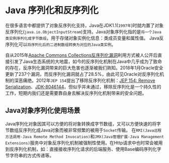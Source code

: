 # Java 序列化和反序列化

在很多语言中都提供了对象反序列化支持，Java在JDK1.1(`1997年`)时就内置了对象反序列化(`java.io.ObjectInputStream`)支持。Java对象序列化指的是`将一个Java类实例序列化成字节数组`，用于存储对象实例化信息：类成员变量和属性值。 Java反序列化可以`将序列化后的二进制数组转换为对应的Java类实例`。

自从2015年[Apache Commons Collections反序列化漏洞](https://issues.apache.org/jira/browse/COLLECTIONS-580)利用方式被人公开后直接引发了Java生态系统的大地震，如今的反序列化机制在Java中几乎成为了致命的存在，反序列化漏洞带来的巨大危害也逐渐被我们熟知。2018年1月Oracle安全更新了237个漏洞，而反序列化漏洞就占了28.5%，由此可见Oracle对反序列化机制的深恶痛绝。2012年`JEP 154`提出了移除反序列化机制：[JEP 154: Remove Serialization](https://openjdk.java.net/jeps/154)、[JDK-8046144](https://bugs.openjdk.java.net/browse/JDK-8046144)，但似乎并未通过，移除反序列化是一个持久性的工作，短期内我们还是需要靠自身去解决反序列化机制带来的安全问题。

## Java对象序列化使用场景

Java序列化对象因其可以方便的将对象转换成字节数组，又可以方便快速的将字节数组反序列化成Java对象而被非常频繁的被用于`Socket`传输。 在`RMI(Java远程方法调用-Java Remote Method Invocation)`和`JMX(Java管理扩展-Java Management Extensions)`服务中对象反序列化机制被强制性使用。在Http请求中也时常会被用到反序列化机制，如：直接接收序列化请求的后端服务、使用Base编码序列化字节字符串的方式传递等。